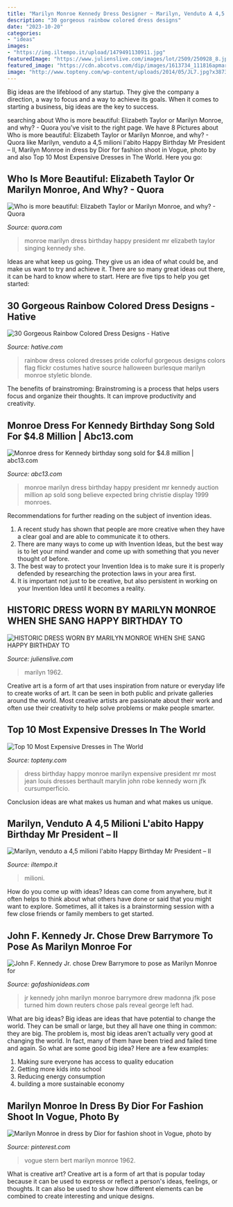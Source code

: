 ```yaml
---
title: "Marilyn Monroe Kennedy Dress Designer ~ Marilyn, Venduto A 4,5 Milioni L&#039;abito Happy Birthday Mr President – Il"
description: "30 gorgeous rainbow colored dress designs"
date: "2023-10-20"
categories:
- "ideas"
images:
- "https://img.iltempo.it/upload/1479491130911.jpg"
featuredImage: "https://www.julienslive.com/images/lot/2509/250928_8.jpg?1479433203"
featured_image: "https://cdn.abcotvs.com/dip/images/1613734_111816apmarilyndress03img.jpg"
image: "http://www.topteny.com/wp-content/uploads/2014/05/JL7.jpg?x38733"
---
```



Big ideas are the lifeblood of any startup. They give the company a direction, a way to focus and a way to achieve its goals. When it comes to starting a business, big ideas are the key to success.

	

		
searching about Who is more beautiful: Elizabeth Taylor or Marilyn Monroe, and why? - Quora you've visit to the right page. We have 8 Pictures about Who is more beautiful: Elizabeth Taylor or Marilyn Monroe, and why? - Quora like Marilyn, venduto a 4,5 milioni l&#039;abito Happy Birthday Mr President – Il, Marilyn Monroe in dress by Dior for fashion shoot in Vogue, photo by and also Top 10 Most Expensive Dresses in The World. Here you go:
		
    
## Who Is More Beautiful: Elizabeth Taylor Or Marilyn Monroe, And Why? - Quora

<img loading=lazy src="https://qph.fs.quoracdn.net/main-qimg-3fd8b6241658e2a051638986f4060886" onerror="this.onerror=null;this.src='https://tse2.mm.bing.net/th?id=OIP.P9i2JBZY4qBRY4mG9AYIhgHaGm&amp;pid=15.1';" alt="Who is more beautiful: Elizabeth Taylor or Marilyn Monroe, and why? - Quora">

_Source: quora.com_

>monroe marilyn dress birthday happy president mr elizabeth taylor singing kennedy she. 

	

Ideas are what keep us going. They give us an idea of what could be, and make us want to try and achieve it. There are so many great ideas out there, it can be hard to know where to start. Here are five tips to help you get started: 

    
## 30 Gorgeous Rainbow Colored Dress Designs - Hative

<img loading=lazy src="https://hative.com/wp-content/uploads/2014/10/rainbow-colored-dress/18-rainbow-colored-dress-designs.jpg" onerror="this.onerror=null;this.src='https://tse4.mm.bing.net/th?id=OIP.uDCEZdm2lQ8wG_Me-bwZrAHaLG&amp;pid=15.1';" alt="30 Gorgeous Rainbow Colored Dress Designs - Hative">

_Source: hative.com_

>rainbow dress colored dresses pride colorful gorgeous designs colors flag flickr costumes hative source halloween burlesque marilyn monroe styletic blonde. 

	

The benefits of brainstroming:
Brainstroming is a process that helps users focus and organize their thoughts. It can improve productivity and creativity.

    
## Monroe Dress For Kennedy Birthday Song Sold For $4.8 Million | Abc13.com

<img loading=lazy src="https://cdn.abcotvs.com/dip/images/1613734_111816apmarilyndress03img.jpg" onerror="this.onerror=null;this.src='https://tse3.mm.bing.net/th?id=OIP.-5j1va5CEubOr1G1qVB_GwHaK_&amp;pid=15.1';" alt="Monroe dress for Kennedy birthday song sold for $4.8 million | abc13.com">

_Source: abc13.com_

>monroe marilyn dress birthday happy president mr kennedy auction million ap sold song believe expected bring christie display 1999 monroes. 

	

Recommendations for further reading on the subject of invention ideas.
1. A recent study has shown that people are more creative when they have a clear goal and are able to communicate it to others.
2. There are many ways to come up with Invention Ideas, but the best way is to let your mind wander and come up with something that you never thought of before. 
3. The best way to protect your Invention Idea is to make sure it is properly defended by researching the protection laws in your area first. 
4. It is important not just to be creative, but also persistent in working on your Invention Idea until it becomes a reality.

    
## HISTORIC DRESS WORN BY MARILYN MONROE WHEN SHE SANG HAPPY BIRTHDAY TO

<img loading=lazy src="https://www.julienslive.com/images/lot/2509/250928_8.jpg?1479433203" onerror="this.onerror=null;this.src='https://tse3.mm.bing.net/th?id=OIP.88FLeu3uahOC4w8VO65KegHaMa&amp;pid=15.1';" alt="HISTORIC DRESS WORN BY MARILYN MONROE WHEN SHE SANG HAPPY BIRTHDAY TO">

_Source: julienslive.com_

>marilyn 1962. 

	

Creative art is a form of art that uses inspiration from nature or everyday life to create works of art. It can be seen in both public and private galleries around the world. Most creative artists are passionate about their work and often use their creativity to help solve problems or make people smarter.

    
## Top 10 Most Expensive Dresses In The World

<img loading=lazy src="http://www.topteny.com/wp-content/uploads/2014/05/JL7.jpg?x38733" onerror="this.onerror=null;this.src='https://tse3.mm.bing.net/th?id=OIP.wrPIibIAD2mDqeiKWUsM5QHaK4&amp;pid=15.1';" alt="Top 10 Most Expensive Dresses in The World">

_Source: topteny.com_

>dress birthday happy monroe marilyn expensive president mr most jean louis dresses berthault marylin john robe kennedy worn jfk cursumperficio. 

	

Conclusion
ideas are what makes us human and what makes us unique.

    
## Marilyn, Venduto A 4,5 Milioni L&#039;abito Happy Birthday Mr President – Il

<img loading=lazy src="https://img.iltempo.it/upload/1479491130911.jpg" onerror="this.onerror=null;this.src='https://tse4.mm.bing.net/th?id=OIP.ijb6LpU0lO_RPmazVk3l_AHaEk&amp;pid=15.1';" alt="Marilyn, venduto a 4,5 milioni l&#039;abito Happy Birthday Mr President – Il">

_Source: iltempo.it_

>milioni. 

	

How do you come up with ideas?
Ideas can come from anywhere, but it often helps to think about what others have done or said that you might want to explore. Sometimes, all it takes is a brainstorming session with a few close friends or family members to get started.

    
## John F. Kennedy Jr. Chose Drew Barrymore To Pose As Marilyn Monroe For

<img loading=lazy src="http://gofashionideas.com/wp-content/uploads/2019/04/cfntalkfotoMadonna-Drew-Barrymore-JFK-Jr-REUTERS.jpg" onerror="this.onerror=null;this.src='https://tse2.mm.bing.net/th?id=OIP.oeIrw5TSfFGiC-NSv3_QdgHaEK&amp;pid=15.1';" alt="John F. Kennedy Jr. chose Drew Barrymore to pose as Marilyn Monroe for">

_Source: gofashionideas.com_

>jr kennedy john marilyn monroe barrymore drew madonna jfk pose turned him down reuters chose pals reveal george left had. 

	

What are big ideas?
Big ideas are ideas that have potential to change the world. They can be small or large, but they all have one thing in common: they are big. The problem is, most big ideas aren't actually very good at changing the world. In fact, many of them have been tried and failed time and again. So what are some good big idea? Here are a few examples: 
1. Making sure everyone has access to quality education 
2. Getting more kids into school 
3. Reducing energy consumption 
4. building a more sustainable economy 

    
## Marilyn Monroe In Dress By Dior For Fashion Shoot In Vogue, Photo By

<img loading=lazy src="https://i.pinimg.com/736x/36/01/f4/3601f40aa5e4cf3ac19f1bbc84984f04--bert-stern-vogue-photo.jpg" onerror="this.onerror=null;this.src='https://tse4.mm.bing.net/th?id=OIP.xRrpUJN9SZh5rSg17Cr7CgHaHq&amp;pid=15.1';" alt="Marilyn Monroe in dress by Dior for fashion shoot in Vogue, photo by">

_Source: pinterest.com_

>vogue stern bert marilyn monroe 1962. 

	

What is creative art?
Creative art is a form of art that is popular today because it can be used to express or reflect a person's ideas, feelings, or thoughts. It can also be used to show how different elements can be combined to create interesting and unique designs.


